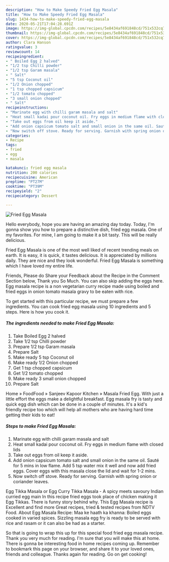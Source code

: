 ```yaml
---
description: "How to Make Speedy Fried Egg Masala"
title: "How to Make Speedy Fried Egg Masala"
slug: 1434-how-to-make-speedy-fried-egg-masala
date: 2020-05-21T17:04:28.691Z
image: https://img-global.cpcdn.com/recipes/5e8434af691848cd/751x532cq70/fried-egg-masala-recipe-main-photo.jpg
thumbnail: https://img-global.cpcdn.com/recipes/5e8434af691848cd/751x532cq70/fried-egg-masala-recipe-main-photo.jpg
cover: https://img-global.cpcdn.com/recipes/5e8434af691848cd/751x532cq70/fried-egg-masala-recipe-main-photo.jpg
author: Clara Hanson
ratingvalue: 3
reviewcount: 14
recipeingredient:
- " Boiled Egg 2 halved"
- "1/2 tsp Chilli powder"
- "1/2 tsp Garam masala"
- " Salt"
- "5 tsp Coconut oil"
- "1/2 Onion chopped"
- "1 tsp chopped capsicum"
- "1/2 tomato chopped"
- "3 small onion chopped"
- " Salt"
recipeinstructions:
- "Marinate egg with chilli garam masala and salt"
- "Heat small kadai pour coconut oil. Fry eggs in medium flame with closed lids"
- "Take out eggs from oil keep it aside."
- "Add onion capsicum tomato salt and small onion in the same oil. Sauté for 5 mins in low flame. Add 5 tsp water mix it well and now add fried eggs. Cover eggs with this masala close the lid and wait for 1-2 mins."
- "Now switch off stove. Ready for serving. Garnish with spring onion or coriander leaves."
categories:
- Recipe
tags:
- fried
- egg
- masala

katakunci: fried egg masala 
nutrition: 200 calories
recipecuisine: American
preptime: "PT27M"
cooktime: "PT39M"
recipeyield: "2"
recipecategory: Dessert

---
```



![Fried Egg Masala](https://img-global.cpcdn.com/recipes/5e8434af691848cd/751x532cq70/fried-egg-masala-recipe-main-photo.jpg)

Hello everybody, hope you are having an amazing day today. Today, I'm gonna show you how to prepare a distinctive dish, fried egg masala. One of my favorites. For mine, I am going to make it a bit tasty. This will be really delicious.

Fried Egg Masala is one of the most well liked of recent trending meals on earth. It is easy, it is quick, it tastes delicious. It is appreciated by millions daily. They are nice and they look wonderful. Fried Egg Masala is something which I have loved my entire life.

Friends, Please do Share your Feedback about the Recipe in the Comment Section below, Thank you So Much. You can also skip adding the eggs here. Egg masala recipe is a non vegetarian curry recipe made using boiled and fried eggs in onion tomato masala gravy to be eaten with rice.


To get started with this particular recipe, we must prepare a few ingredients. You can cook fried egg masala using 10 ingredients and 5 steps. Here is how you cook it.

<!--inarticleads1-->

##### The ingredients needed to make Fried Egg Masala:

1. Take  Boiled Egg 2 halved
1. Take 1/2 tsp Chilli powder
1. Prepare 1/2 tsp Garam masala
1. Prepare  Salt
1. Make ready 5 tsp Coconut oil
1. Make ready 1/2 Onion chopped
1. Get 1 tsp chopped capsicum
1. Get 1/2 tomato chopped
1. Make ready 3 small onion chopped
1. Prepare  Salt


Home » FoodFood » Sanjeev Kapoor Kitchen » Masala Fried Egg. With just a little effort the eggs make a delightful breakfast. Egg masala fry is tasty and quick egg dish which can be done in a couple of minutes. It&#39;s a kid&#39;s friendly recipe too which will help all mothers who are having hard time getting their kids to eat! 

<!--inarticleads2-->

##### Steps to make Fried Egg Masala:

1. Marinate egg with chilli garam masala and salt
1. Heat small kadai pour coconut oil. Fry eggs in medium flame with closed lids
1. Take out eggs from oil keep it aside.
1. Add onion capsicum tomato salt and small onion in the same oil. Sauté for 5 mins in low flame. Add 5 tsp water mix it well and now add fried eggs. Cover eggs with this masala close the lid and wait for 1-2 mins.
1. Now switch off stove. Ready for serving. Garnish with spring onion or coriander leaves.


Egg Tikka Masala or Egg Curry Tikka Masala - A spicy meets savoury Indian curried egg main In this recipe fried eggs took place of chicken making it Egg Tikkas. There is funny story behind why. This Egg Masala recipe is Excellent and find more Great recipes, tried &amp; tested recipes from NDTV Food. About Egg Masala Recipe: Maa ke haath ka khanna: Boiled eggs cooked in varied spices. Sizzling masala egg fry is ready to be served with rice and rasam or it can also be had as a starter. 

So that is going to wrap this up for this special food fried egg masala recipe. Thank you very much for reading. I'm sure that you will make this at home. There is gonna be interesting food in home recipes coming up. Remember to bookmark this page on your browser, and share it to your loved ones, friends and colleague. Thanks again for reading. Go on get cooking!
